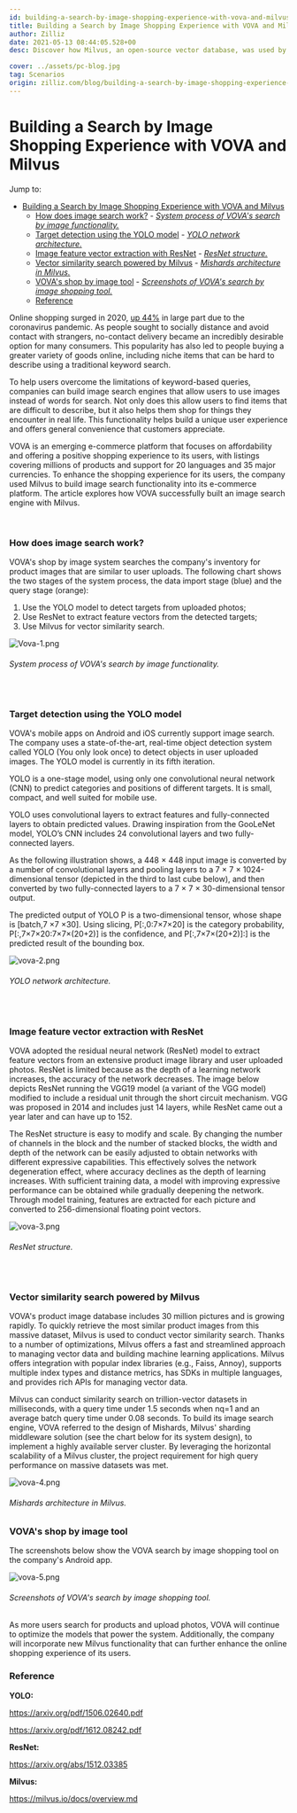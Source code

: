 ```yaml
---
id: building-a-search-by-image-shopping-experience-with-vova-and-milvus.md
title: Building a Search by Image Shopping Experience with VOVA and Milvus
author: Zilliz
date: 2021-05-13 08:44:05.528+00
desc: Discover how Milvus, an open-source vector database, was used by e-commerce platform VOVA to power shopping by image.

cover: ../assets/pc-blog.jpg
tag: Scenarios
origin: zilliz.com/blog/building-a-search-by-image-shopping-experience-with-vova-and-milvus
---
```


# Building a Search by Image Shopping Experience with VOVA and Milvus

Jump to:

- [Building a Search by Image Shopping Experience with VOVA and Milvus](#building-a-search-by-image-shopping-experience-with-vova-and-milvus)
    - [How does image search work?](#how-does-image-search-work)
          - [_System process of VOVA's search by image functionality._](#system-process-of-vovas-search-by-image-functionality)
    - [Target detection using the YOLO model](#target-detection-using-the-yolo-model)
          - [_YOLO network architecture._](#yolo-network-architecture)
    - [Image feature vector extraction with ResNet](#image-feature-vector-extraction-with-resnet)
          - [_ResNet structure._](#resnet-structure)
    - [Vector similarity search powered by Milvus](#vector-similarity-search-powered-by-milvus)
          - [_Mishards architecture in Milvus._](#mishards-architecture-in-milvus)
    - [VOVA's shop by image tool](#vovas-shop-by-image-tool)
          - [_Screenshots of VOVA's search by image shopping tool._](#screenshots-of-vovas-search-by-image-shopping-tool)
    - [Reference](#reference)

Online shopping surged in 2020, [up 44%](https://www.digitalcommerce360.com/2021/02/15/ecommerce-during-coronavirus-pandemic-in-charts/) in large part due to the coronavirus pandemic. As people sought to socially distance and avoid contact with strangers, no-contact delivery became an incredibly desirable option for many consumers. This popularity has also led to people buying a greater variety of goods online, including niche items that can be hard to describe using a traditional keyword search.

To help users overcome the limitations of keyword-based queries, companies can build image search engines that allow users to use images instead of words for search. Not only does this allow users to find items that are difficult to describe, but it also helps them shop for things they encounter in real life. This functionality helps build a unique user experience and offers general convenience that customers appreciate.

VOVA is an emerging e-commerce platform that focuses on affordability and offering a positive shopping experience to its users, with listings covering millions of products and support for 20 languages and 35 major currencies. To enhance the shopping experience for its users, the company used Milvus to build image search functionality into its e-commerce platform. The article explores how VOVA successfully built an image search engine with Milvus.

<br/>

### How does image search work?

VOVA's shop by image system searches the company's inventory for product images that are similar to user uploads. The following chart shows the two stages of the system process, the data import stage (blue) and the query stage (orange):

1. Use the YOLO model to detect targets from uploaded photos;
2. Use ResNet to extract feature vectors from the detected targets;
3. Use Milvus for vector similarity search.

![Vova-1.png](https://zilliz-cms.s3.us-west-2.amazonaws.com/Vova_1_47ee6f2da9.png)

###### _System process of VOVA's search by image functionality._

<br/>

### Target detection using the YOLO model

VOVA's mobile apps on Android and iOS currently support image search. The company uses a state-of-the-art, real-time object detection system called YOLO (You only look once) to detect objects in user uploaded images. The YOLO model is currently in its fifth iteration.

YOLO is a one-stage model, using only one convolutional neural network (CNN) to predict categories and positions of different targets. It is small, compact, and well suited for mobile use.

YOLO uses convolutional layers to extract features and fully-connected layers to obtain predicted values. Drawing inspiration from the GooLeNet model, YOLO’s CNN includes 24 convolutional layers and two fully-connected layers.

As the following illustration shows, a 448 &times; 448 input image is converted by a number of convolutional layers and pooling layers to a 7 &times; 7 &times; 1024-dimensional tensor (depicted in the third to last cube below), and then converted by two fully-connected layers to a 7 &times; 7 &times; 30-dimensional tensor output.

The predicted output of YOLO P is a two-dimensional tensor, whose shape is [batch,7 &times;7 &times;30]. Using slicing, P[:,0:7&times;7&times;20] is the category probability, P[:,7&times;7&times;20:7&times;7&times;(20+2)] is the confidence, and P[:,7&times;7&times;(20+2)]:] is the predicted result of the bounding box.

![vova-2.png](https://zilliz-cms.s3.us-west-2.amazonaws.com/vova_2_1ccf38f721.png)

###### _YOLO network architecture._

<br/>

### Image feature vector extraction with ResNet

VOVA adopted the residual neural network (ResNet) model to extract feature vectors from an extensive product image library and user uploaded photos. ResNet is limited because as the depth of a learning network increases, the accuracy of the network decreases. The image below depicts ResNet running the VGG19 model (a variant of the VGG model) modified to include a residual unit through the short circuit mechanism. VGG was proposed in 2014 and includes just 14 layers, while ResNet came out a year later and can have up to 152.

The ResNet structure is easy to modify and scale. By changing the number of channels in the block and the number of stacked blocks, the width and depth of the network can be easily adjusted to obtain networks with different expressive capabilities. This effectively solves the network degeneration effect, where accuracy declines as the depth of learning increases. With sufficient training data, a model with improving expressive performance can be obtained while gradually deepening the network. Through model training, features are extracted for each picture and converted to 256-dimensional floating point vectors.

![vova-3.png](https://zilliz-cms.s3.us-west-2.amazonaws.com/vova_3_df4b810281.png)

###### _ResNet structure._

<br/>

### Vector similarity search powered by Milvus

VOVA's product image database includes 30 million pictures and is growing rapidly. To quickly retrieve the most similar product images from this massive dataset, Milvus is used to conduct vector similarity search. Thanks to a number of optimizations, Milvus offers a fast and streamlined approach to managing vector data and building machine learning applications. Milvus offers integration with popular index libraries (e.g., Faiss, Annoy), supports multiple index types and distance metrics, has SDKs in multiple languages, and provides rich APIs for managing vector data.

Milvus can conduct similarity search on trillion-vector datasets in milliseconds, with a query time under 1.5 seconds when nq=1 and an average batch query time under 0.08 seconds. To build its image search engine, VOVA referred to the design of Mishards, Milvus' sharding middleware solution (see the chart below for its system design), to implement a highly available server cluster. By leveraging the horizontal scalability of a Milvus cluster, the project requirement for high query performance on massive datasets was met.

![vova-4.png](https://zilliz-cms.s3.us-west-2.amazonaws.com/vova_4_e305f1955c.png)

###### _Mishards architecture in Milvus._

### VOVA's shop by image tool

The screenshots below show the VOVA search by image shopping tool on the company's Android app.

![vova-5.png](https://zilliz-cms.s3.us-west-2.amazonaws.com/vova_5_c4c25a3bae.png)

###### _Screenshots of VOVA's search by image shopping tool._

As more users search for products and upload photos, VOVA will continue to optimize the models that power the system. Additionally, the company will incorporate new Milvus functionality that can further enhance the online shopping experience of its users.

### Reference

**YOLO:**

https://arxiv.org/pdf/1506.02640.pdf

https://arxiv.org/pdf/1612.08242.pdf

**ResNet:**

https://arxiv.org/abs/1512.03385

**Milvus:**

https://milvus.io/docs/overview.md
